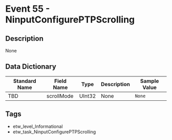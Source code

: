 # Event 55 - NinputConfigurePTPScrolling

## Description
None

## Data Dictionary
|Standard Name|Field Name|Type|Description|Sample Value|
|---|---|---|---|---|
|TBD|scrollMode|UInt32|None|`None`|

## Tags
* etw_level_Informational
* etw_task_NinputConfigurePTPScrolling